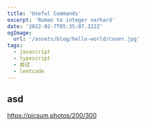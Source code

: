 ```yaml
---
title: 'Useful Commands'
excerpt: 'Roman to integer verhard'
date: '2022-02-7T05:35:07.322Z'
ogImage:
  url: '/assets/blog/hello-world/cover.jpg'
tags:
  - javascript
  - typescript
  - 面试
  - leetcode
---
```


## asd
https://picsum.photos/200/300